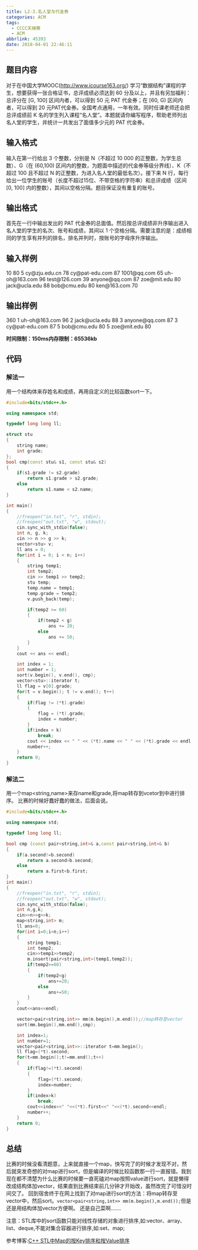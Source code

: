 ```yaml
---
title: L2-3.名人堂与代金券
categories: ACM
tags:
  - CCCC天梯赛
  - ACM
abbrlink: 45393
date: 2018-04-01 22:46:11
---
```

## 题目内容
对于在中国大学MOOC(http://www.icourse163.org/) 学习“数据结构”课程的学生，想要获得一张合格证书，总评成绩必须达到 60 分及以上，并且有另加福利：总评分在 [G, 100] 区间内者，可以得到 50 元 PAT 代金券；在 [60, G) 区间内者，可以得到 20 元PAT代金券。全国考点通用，一年有效。同时任课老师还会把总评成绩前 K 名的学生列入课程“名人堂”。本题就请你编写程序，帮助老师列出名人堂的学生，并统计一共发出了面值多少元的 PAT 代金券。
<!--more-->
## 输入格式
输入在第一行给出 3 个整数，分别是 N（不超过 10 000 的正整数，为学生总数）、G（在 (60,100) 区间内的整数，为题面中描述的代金券等级分界线）、K（不超过 100 且不超过 N 的正整数，为进入名人堂的最低名次）。接下来 N 行，每行给出一位学生的账号（长度不超过15位、不带空格的字符串）和总评成绩（区间 [0, 100] 内的整数），其间以空格分隔。题目保证没有重复的账号。 
## 输出格式
首先在一行中输出发出的 PAT 代金券的总面值。然后按总评成绩非升序输出进入名人堂的学生的名次、账号和成绩，其间以 1 个空格分隔。需要注意的是：成绩相同的学生享有并列的排名，排名并列时，按账号的字母序升序输出。
## 输入样例
<div class="note default no-icon"><p>
10 80 5
cy@zju.edu.cn 78
cy@pat-edu.com 87
1001@qq.com 65
uh-oh@163.com 96
test@126.com 39
anyone@qq.com 87
zoe@mit.edu 80
jack@ucla.edu 88
bob@cmu.edu 80
ken@163.com 70
</p></div>

## 输出样例
<div class="note default no-icon"><p>
360
1 uh-oh@163.com 96
2 jack@ucla.edu 88
3 anyone@qq.com 87
3 cy@pat-edu.com 87
5 bob@cmu.edu 80
5 zoe@mit.edu 80
</p></div>

**时间限制：150ms内存限制：65536kb**
## 代码

### 解法一
用一个结构体来存姓名和成绩，再用自定义的比较函数sort一下。
```C++
#include<bits/stdc++.h>

using namespace std;

typedef long long ll;

struct stu
{
    string name;
    int grade;
};
bool cmp(const stu& s1, const stu& s2)
{
    if(s1.grade != s2.grade)
        return s1.grade > s2.grade;
    else
        return s1.name < s2.name;
}

int main()
{
    //freopen("in.txt", "r", stdin);
    //freopen("out.txt", "w", stdout);
    cin.sync_with_stdio(false);
    int n, g, k;
    cin >> n >> g >> k;
    vector<stu> v;
    ll ans = 0;
    for(int i = 0; i < n; i++)
    {
        string temp1;
        int temp2;
        cin >> temp1 >> temp2;
        stu temp;
        temp.name = temp1;
        temp.grade = temp2;
        v.push_back(temp);

        if(temp2 >= 60)
        {
            if(temp2 < g)
                ans += 20;
            else
                ans += 50;
        }
    }
    cout << ans << endl;

    int index = 1;
    int number = 1;
    sort(v.begin(), v.end(), cmp);
    vector<stu>::iterator t;
    ll flag = v[0].grade;
    for(t = v.begin(); t != v.end(); t++)
    {
        if(flag != (*t).grade)
        {
            flag = (*t).grade;
            index = number;
        }
        if(index > k)
            break;
        cout << index << " " << (*t).name << " " << (*t).grade << endl;
        number++;
    }
    return 0;
}
```
### 解法二
用一个map&lt;string,name&gt;来存name和grade,将map转存到vcetor到中进行排序。
比赛的时候好蠢好蠢的做法，后面会说。
```C++
#include<bits/stdc++.h>

using namespace std;

typedef long long ll;

bool cmp (const pair<string,int>& a,const pair<string,int>& b)
{
    if(a.second!=b.second)
        return a.second>b.second;
    else
        return a.first<b.first;
}
int main()
{
    //freopen("in.txt", "r", stdin);
    //freopen("out.txt", "w", stdout);
    cin.sync_with_stdio(false);
    int n,g,k;
    cin>>n>>g>>k;
    map<string,int> m;
    ll ans=0;
    for(int i=0;i<n;i++)
    {
        string temp1;
        int temp2;
        cin>>temp1>>temp2;
        m.insert(pair<string,int>(temp1,temp2));
        if(temp2>=60)
        {
            if(temp2<g)
                ans+=20;
            else
                ans+=50;
        }
    }
    cout<<ans<<endl;

    vector<pair<string,int>> mm(m.begin(),m.end());//map转存至vector
    sort(mm.begin(),mm.end(),cmp);

    int index=1;
    int number=1;
    vector<pair<string,int>>::iterator t=mm.begin();
    ll flag=(*t).second;
    for(t=mm.begin();t!=mm.end();t++)
    {
        if(flag!=(*t).second)
        {
            flag=(*t).second;
            index=number;
        }
        if(index>k)
            break;
        cout<<index<<" "<<(*t).first<<" "<<(*t).second<<endl;
        number++;
    }
    return 0;
}
```
## 总结
比赛的时候没看清题意，上来就直接一个map，快写完了的时候才发现不对，然后就突发奇想的对map进行sort，但是编译的时候比较函数那一行一直报错。我到现在都不清楚为什么比赛的时候要一直死磕对map按照value进行sort，就是懒得改成结构体加vector，结果直到比赛结束前几分钟才开始改，虽然改完了可惜没时间交了。
回到宿舍终于在网上找到了对map进行sort的方法：将map转存至vector中，然后sort。`vector<pair<string,int>> mm(m.begin(),m.end());`但是还是用结构体加vector方便啊。
还是自己菜啊.......
<div class="note warning"><p>
注意：STL库中的sort函数只能对线性存储的对象进行排序,如:vector、array、list、deque,不能对集合容器进行排序,如:set、map;
</p></div>

参考博客:[C++ STL中Map的按Key排序和按Value排序](https://blog.csdn.net/iicy266/article/details/11906189)